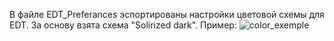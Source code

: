 В файле EDT_Preferances эспортированы настройки цветовой схемы для EDT. За основу взята схема "Solirized dark".
Пример:
![color_exemple](https://user-images.githubusercontent.com/80624357/127852920-c84378db-5d46-4276-abe4-019711ff4407.jpg)
